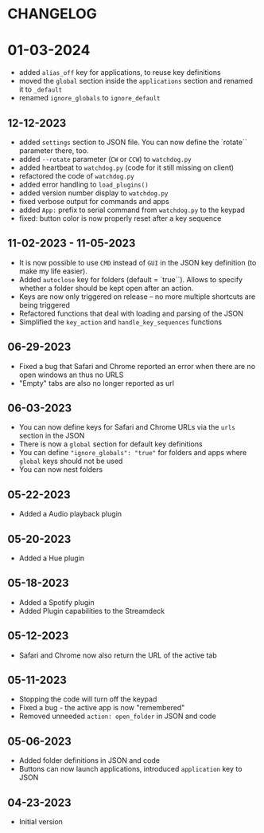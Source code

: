 
# CHANGELOG

# 01-03-2024

- added `alias_off` key for applications, to reuse key definitions
- moved the `global` section inside the `applications` section and renamed it to `_default`
- renamed `ignore_globals` to `ignore_default`

## 12-12-2023

- added `settings` section to JSON file. You can now define the `rotate`` parameter there, too.
- added `--rotate` parameter (`CW` or `CCW`) to `watchdog.py`
- added heartbeat to `watchdog.py` (code for it still missing on client)
- refactored the code of `watchdog.py`
- added error handling to `load_plugins()`
- added version number display to `watchdog.py`
- fixed verbose output for commands and apps
- added `App:` prefix to serial command from `watchdog.py` to the keypad
- fixed: button color is now properly reset after a key sequence

## 11-02-2023 - 11-05-2023

- It is now possible to use `CMD` instead of `GUI` in the JSON key definition (to make my life easier).
- Added `autoclose` key for folders (default = `true``). Allows to specify whether a folder should be kept open after an action.
- Keys are now only triggered on release – no more multiple shortcuts are being triggered
- Refactored functions that deal with loading and parsing of the JSON
- Simplified the `key_action` and `handle_key_sequences` functions

## 06-29-2023

- Fixed a bug that Safari and Chrome reported an error when there are no open windows an thus no URLS
- "Empty" tabs are also no longer reported as url

## 06-03-2023

- You can now define keys for Safari and Chrome URLs via the `urls` section in the JSON
- There is now a `global` section for default key definitions
- You can define `"ignore_globals": "true"` for folders and apps where `global` keys should not be used
- You can now nest folders

## 05-22-2023

- Added a Audio playback plugin

## 05-20-2023

- Added a Hue plugin

## 05-18-2023

- Added a Spotify plugin
- Added Plugin capabilities to the Streamdeck

## 05-12-2023

- Safari and Chrome now also return the URL of the active tab

## 05-11-2023

- Stopping the code will turn off the keypad
- Fixed a bug - the active app is now "remembered"
- Removed unneeded `action: open_folder` in JSON and code

## 05-06-2023

- Added folder definitions in JSON and code
- Buttons can now launch applications, introduced `application` key to JSON

## 04-23-2023

- Initial version
